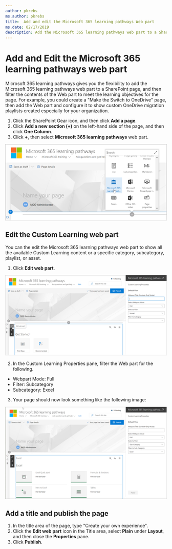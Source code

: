 ```yaml
---
author: pkrebs
ms.author: pkrebs
title:  Add and edit the Microsoft 365 learning pathways Web part
ms.date: 02/17/2019
description: Add the Microsoft 365 learning pathways web part to a SharePoint page
---
```


# Add and Edit the Microsoft 365 learning pathways web part

Microsoft 365 learning pathways gives you the flexibility to add the Microsoft 365 learning pathways web part to a SharePoint page, and then filter the contents of the Web part to meet the learning objectives for the page. For example, you could create a "Make the Switch to OneDrive" page, then add the Web part and configure it to show custom OneDrive migration playlists created especially for your organization.

1.	Click the SharePoint Gear icon, and then click **Add a page**.
2.	Click **Add a new section (+)** on the left-hand side of the page, and then click **One Column**.
3.	Click **+**, then select **Microsoft 365 learning pathways** web part. 

![cg-webpartadd.png](media/cg-webpartadd.png)

## Edit the Custom Learning web part
You can the edit the Microsoft 365 learning pathways web part to show all the available Custom Learning content or a specific category, subcategory, playlist, or asset. 

1.	Click **Edit web part**.

![cg-webpartedit.png](media/cg-webpartedit.png)

2. In the Custom Learning Properties pane, filter the Web part for the following. 

- Webpart Mode: Full
- Filter: Subcategory
- Subcategory: Excel

3. Your page should now look something like the following image: 

![cg-webpartfilter.png](media/cg-webpartfilter.png)

## Add a title and publish the page
1. In the title area of the page, type "Create your own experience".
2. Click the **Edit web part** icon in the Title area, select **Plain** under **Layout**, and then close the **Properties** pane.
3. Click **Publish**.
